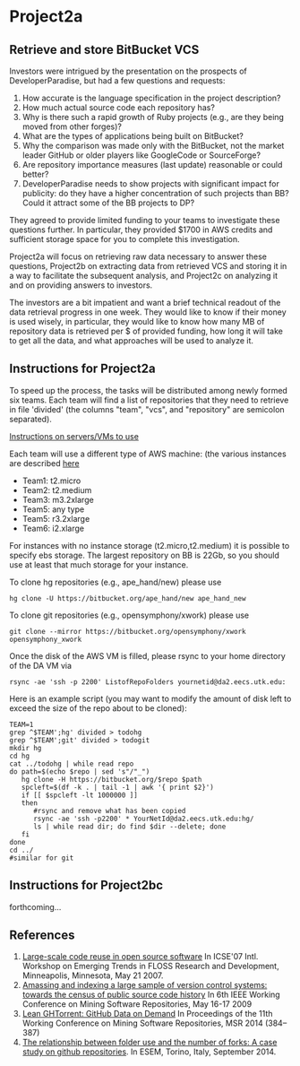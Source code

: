 Project2a
========

Retrieve and store BitBucket VCS
----------------------------------

Investors were intrigued by the presentation on the prospects of 
DeveloperParadise, but had a few questions and requests: 

1. How accurate is the language specification in the project
   description?
1. How much actual source code each repository has?
1. Why is there such a rapid growth of Ruby projects (e.g., are they
   being moved from other forges)?
1. What are the types of applications being built on BitBucket?
1. Why the comparison was made only with the BitBucket, not the
   market leader GitHub or older players like GoogleCode or
   SourceForge?
1. Are repository importance measures (last update) reasonable or
   could better?
1. DeveloperParadise needs to show projects with significant impact for
   publicity: do they have a higher concentration of such projects
   than BB? Could it attract some of the BB projects to DP?
   

They agreed to provide limited funding to your teams to investigate
these questions further.  In particular, they provided $1700 in AWS
credits and sufficient storage space for you to complete this
investigation.

Project2a will focus on retrieving raw data necessary to answer these
questions, Project2b on extracting data from retrieved VCS and storing it in 
a way to facilitate the subsequent analysis, and Project2c on
analyzing it and on providing answers to investors.

The investors are a bit impatient and want a brief technical readout
of the data retrieval progress in one week. They would like to know
if their money is used wisely, in particular, they would like to
know how many MB of repository data is retrieved per $ of provided
funding, how long it will take to get all the data, and what
approaches will be used to analyze it.

Instructions for Project2a 
--------------------------
To speed up the process, the tasks will be distributed among newly
formed six teams.  Each team will find a list of repositories that
they need to retrieve in file 'divided' (the columns "team", "vcs",
and "repository" are semicolon separated).

[Instructions on servers/VMs to use](https://github.com/fdac/aws)


Each team will use a different type of AWS machine:
(the various instances are described [here](http://aws.amazon.com/ec2/pricing)
* Team1: t2.micro
* Team2: t2.medium
* Team3: m3.2xlarge
* Team5: any type
* Team5: r3.2xlarge
* Team6: i2.xlarge

For instances with no instance storage (t2.micro,t2.medium) it is possible to specify
ebs storage. The largest repository on BB is 22Gb, so
you should use at least that much storage for your instance.

To clone hg repositories (e.g., ape_hand/new) please use
```
hg clone -U https://bitbucket.org/ape_hand/new ape_hand_new
```

To clone git repositories (e.g., opensymphony/xwork) please use
```
git clone --mirror https://bitbucket.org/opensymphony/xwork opensymphony_xwork
```

Once the disk of the AWS VM is filled, please rsync to 
your home directory of the DA VM via
```
rsync -ae 'ssh -p 2200' ListofRepoFolders yournetid@da2.eecs.utk.edu:
```

Here is an example script (you may want to modify
the amount of disk left to exceed the size of the
repo about to be cloned):
```
TEAM=1
grep ^$TEAM';hg' divided > todohg
grep ^$TEAM';git' divided > todogit
mkdir hg
cd hg
cat ../todohg | while read repo
do path=$(echo $repo | sed 's"/"_")
   hg clone -H https://bitbucket.org/$repo $path
   spcleft=$(df -k . | tail -1 | awk '{ print $2}')
   if [[ $spcleft -lt 1000000 ]]
   then
      #rsync and remove what has been copied
      rsync -ae 'ssh -p2200' * YourNetId@da2.eecs.utk.edu:hg/
      ls | while read dir; do find $dir --delete; done
   fi
done
cd ../
#similar for git
```

Instructions for Project2bc
---------------------------
forthcoming...


References
----------
1. [Large-scale code reuse in open source software](https://github.com/fdac/Project2/blob/master/floss.pdf)
   In ICSE'07 Intl. Workshop on Emerging Trends in FLOSS Research
   and Development, Minneapolis, Minnesota, May 21 2007.
1. [Amassing and indexing a large sample of version control systems: towards the census of public source code history](https://github.com/fdac/Project2/blob/master/MSR2009_0113_mockus_audris.pdf)
   In 6th IEEE Working Conference on Mining Software Repositories,
   May 16-17 2009
1. [Lean GHTorrent: GitHub Data on Demand](https://github.com/fdac/Project2/blob/master/p384-gousios.pdf)
   In Proceedings of the 11th Working Conference on Mining Software
   Repositories, MSR 2014 (384–387)
1. [The relationship between folder use and the number of forks: A case study on github repositories](https://github.com/fdac/Project2/blob/master/folder-short.pdf). In
   ESEM, Torino, Italy, September 2014.

